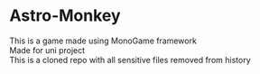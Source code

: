 # Astro-Monkey

This is a game made using MonoGame framework <br>
Made for uni project <br>
This is a cloned repo with all sensitive files removed from history <br>
